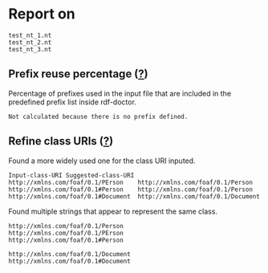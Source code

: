 # Report on
```
test_nt_1.nt
test_nt_2.nt
test_nt_3.nt
```

## Prefix reuse percentage ([?](https://github.com/dbcls/rdf-doctor#output-description))
Percentage of prefixes used in the input file that are included in the predefined prefix list inside rdf-doctor.
```
Not calculated because there is no prefix defined.
```

## Refine class URIs ([?](https://github.com/dbcls/rdf-doctor#output-description))
Found a more widely used one for the class URI inputed.
```
Input-class-URI	Suggested-class-URI
http://xmlns.com/foaf/0.1/PErson	http://xmlns.com/foaf/0.1/Person
http://xmlns.com/foaf/0.1#Person	http://xmlns.com/foaf/0.1/Person
http://xmlns.com/foaf/0.1#Document	http://xmlns.com/foaf/0.1/Document
```

Found multiple strings that appear to represent the same class.
```
http://xmlns.com/foaf/0.1/Person
http://xmlns.com/foaf/0.1/PErson
http://xmlns.com/foaf/0.1#Person

http://xmlns.com/foaf/0.1/Document
http://xmlns.com/foaf/0.1#Document
```

